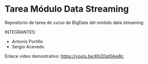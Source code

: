 # Tarea Módulo Data Streaming 
Repositorio de tarea de curso de BigData del módulo data streaming

INTEGRANTES:
- Antonio Portillo
- Sergio Acevedo

Enlace video demostrativo: https://youtu.be/KhZ0gI0AwBc